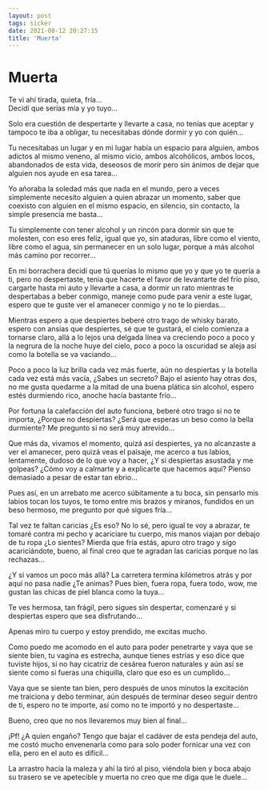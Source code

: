 ```yaml
---
layout: post
tags: sicker
date: 2021-08-12 20:27:15
title: 'Muerta'
---
```

# Muerta

Te vi ahí tirada, quieta, fría...  
Decidí que serías mía y yo tuyo...

Solo era cuestión de despertarte y llevarte a casa, no tenías que aceptar y tampoco te iba a obligar, tu necesitabas dónde dormir y yo con quién...

Tu necesitabas un lugar y en mi lugar había un espacio para alguien, ambos adictos al mismo veneno, al mismo vicio, ambos alcohólicos, ambos locos, abandonados de esta vida, deseosos de morir pero sin ánimos de dejar que alguien nos ayude en esa tarea...

Yo añoraba la soledad más que nada en el mundo, pero a veces simplemente necesito alguien a quien abrazar un momento, saber que coexisto con alguien en el mismo espacio, en silencio, sin contacto, la simple presencia me basta...

Tu simplemente con tener alcohol y un rincón para dormir sin que te molesten, con eso eres feliz, igual que yo, sin ataduras, libre como el viento, libre como el agua, sin permanecer en un solo lugar, porque a más alcohol más camino por recorrer...

En mi borrachera decidí que tú querías lo mismo que yo y que yo te quería a ti, pero no despertaste, tenia que hacerte el favor de levantarte del frío piso, cargarte hasta mi auto y llevarte a casa, a dormir un rato mientras te despertabas a beber conmigo, maneje como pude para venir a este lugar, espero que te guste ver el amanecer conmigo y no te lo pierdas...

Mientras espero a que despiertes beberé otro trago de whisky barato, espero con ansias que despiertes, sé que te gustará, el cielo comienza a tornarse claro, allá a lo lejos una delgada línea va creciendo poco a poco y la negrura de la noche huye del cielo, poco a poco la oscuridad se aleja así como la botella se va vaciando...

Poco a poco la luz brilla cada vez más fuerte, aún no despiertas y la botella cada vez está más vacía, ¿Sabes un secreto? Bajo el asiento hay otras dos, no me gusta quedarme a la mitad de una buena plática sin alcohol, espero estés durmiendo rico, anoche hacía bastante frío...

Por fortuna la calefacción del auto funciona, beberé otro trago si no te importa, ¿Porque no despiertas? ¿Será que esperas un beso como la bella durmiente? Me pregunto si no será muy atrevido...

Que más da, vivamos el momento, quizá así despiertes, ya no alcanzaste a ver el amanecer, pero quizá veas el paisaje, me acerco a tus labios, lentamente, dudoso de lo que voy a hacer, ¿Y si despiertas asustada y me golpeas? ¿Cómo voy a calmarte y a explicarte que hacemos aquí? Pienso demasiado a pesar de estar tan ebrio...

Pues así, en un arrebato me acerco súbitamente a tu boca, sin pensarlo mis labios tocan los tuyos, te tomo entre mis brazos y míranos, fundidos en un beso hermoso, me pregunto por qué sigues fría...

Tal vez te faltan caricias ¿Es eso? No lo sé, pero igual te voy a abrazar, te tomaré contra mi pecho y acariciare tu cuerpo, mis manos viajan por debajo de tu ropa ¿Lo sientes? Mierda que fría estás, apuro otro trago y sigo acariciándote, bueno, al final creo que te agradan las caricias porque no las rechazas...

¿Y si vamos un poco más allá? La carretera termina kilómetros atrás y por aquí no pasa nadie ¿Te animas? Pues bien, fuera ropa, fuera todo, wow, me gustan las chicas de piel blanca como la tuya...

Te ves hermosa, tan frágil, pero sigues sin despertar, comenzaré y si despiertas espero que sea disfrutando...

Apenas miro tu cuerpo y estoy prendido, me excitas mucho.

Como puedo me acomodo en el auto para poder penetrarte y vaya que se siente bien, tu vagina es estrecha, aunque tienes estrías y eso dice que tuviste hijos, si no hay cicatriz de cesárea fueron naturales y aún así se siente como si fueras una chiquilla, claro que eso es un cumplido...

Vaya que se siente tan bien, pero después de unos minutos la excitación me traiciona y debo terminar, aún después de terminar deseo seguir dentro de ti, espero no te importe, así como no te importó y no despertaste...

Bueno, creo que no nos llevaremos muy bien al final...

¡Pf! ¿A quien engaño? Tengo que bajar el cadáver de esta pendeja del auto, me costó mucho envenenarla como para solo poder fornicar una vez con ella, pero en el auto es difícil...

La arrastro hacía la maleza y ahí la tiró al piso, viéndola bien y boca abajo su trasero se ve apetecible y muerta no creo que me diga que le duele...